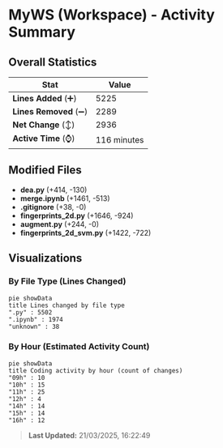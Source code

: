 # MyWS (Workspace) - Activity Summary 

## Overall Statistics

| Stat                   | Value                                                             |
| ---------------------- | ----------------------------------------------------------------- |
| **Lines Added** (➕)   | 5225                                          |
| **Lines Removed** (➖) | 2289                                        |
| **Net Change** (↕)    | 2936                |
| **Active Time** (⌚)   | 116 minutes |


## Modified Files
- **dea.py** (+414, -130)
- **merge.ipynb** (+1461, -513)
- **.gitignore** (+38, -0)
- **fingerprints_2d.py** (+1646, -924)
- **augment.py** (+244, -0)
- **fingerprints_2d_svm.py** (+1422, -722)

## Visualizations

### By File Type (Lines Changed)

```mermaid
pie showData
title Lines changed by file type
".py" : 5502
".ipynb" : 1974
"unknown" : 38
```

### By Hour (Estimated Activity Count)

```mermaid
pie showData
title Coding activity by hour (count of changes)
"09h" : 10
"10h" : 15
"11h" : 25
"12h" : 4
"14h" : 14
"15h" : 14
"16h" : 12
```


> **Last Updated:** 21/03/2025, 16:22:49